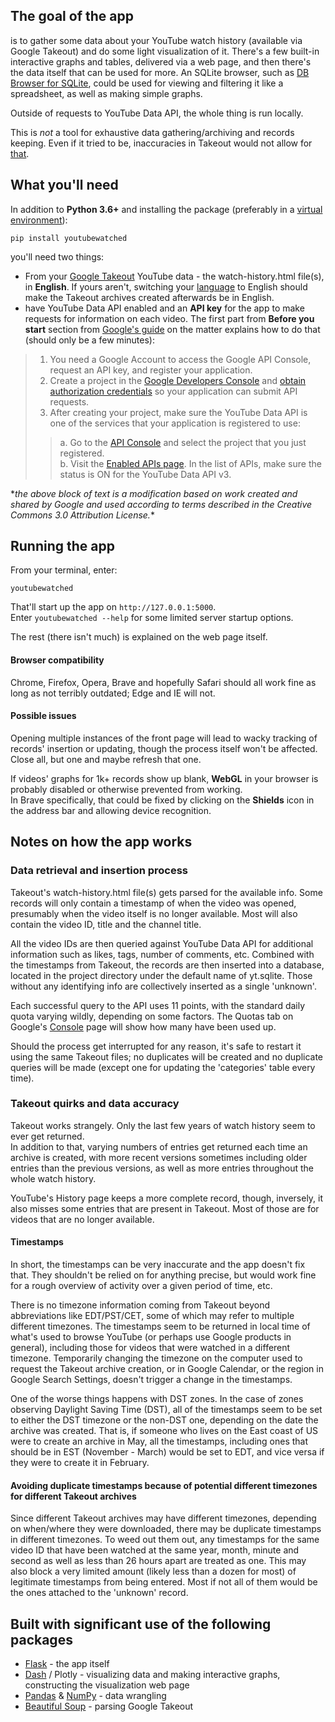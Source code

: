 ## The goal of the app
is to gather some data about your YouTube watch history (available via Google Takeout) and do some light visualization
of it. There's a few built-in interactive graphs and tables, delivered via a web page, and then there's the 
data itself that can be used for more. An SQLite browser, such as [DB Browser for SQLite](https://sqlitebrowser.org/),
could be used for viewing and filtering it like a spreadsheet, as well as making simple graphs.  

Outside of requests to YouTube Data API, the whole thing is run locally.

This is *not* a tool for exhaustive data gathering/archiving and records keeping. Even if it tried to be, inaccuracies
in Takeout would not allow for [that](#takeout-quirks-and-data-accuracy).

## What you'll need

In addition to **Python 3.6+** and installing the package (preferably in a 
[virtual environment](https://docs.python.org/3/library/venv.html)):

```
pip install youtubewatched
```

you'll need two things:
 - From your [Google Takeout](https://takeout.google.com/settings/takeout) YouTube data - the watch-history.html
 file(s), in **English**. If yours aren't, switching your 
 [language](https://myaccount.google.com/language?utm_source=google-account&utm_medium=web)
 to English should make the Takeout archives created afterwards be in English.  
 - have YouTube Data API enabled and an **API key** for the app to make requests for information on 
each video. The first part from **Before you start** section from 
[Google's guide](https://developers.google.com/youtube/v3/getting-started) on the matter explains how to do that (should
 only be a few minutes):

> 1. You need a Google Account to access the Google API Console, request an API key, and register your application.
> 2. Create a project in the [Google Developers Console](https://console.developers.google.com/)
  and [obtain authorization credentials](https://developers.google.com/youtube/registering_an_application)
  so your application can submit API requests.
> 3. After creating your project, make sure the YouTube Data API is one of the services that your application is 
> registered to use:
>>  a. Go to the [API Console](https://console.developers.google.com/) and select the project that you just registered.  
>>  b. Visit the [Enabled APIs page](https://console.developers.google.com/apis/enabled). In the list of APIs, make
>>  sure the status is ON for the YouTube Data API v3.

\**the above block of text is a modification based on work created and shared by Google and used according to terms 
described in the Creative Commons 3.0 Attribution License.*\*

## Running the app

From your terminal, enter:
```
youtubewatched
```
That'll start up the app on `http://127.0.0.1:5000`.  
Enter `youtubewatched --help` for some limited server startup options.

The rest (there isn't much) is explained on the web page itself.

#### Browser compatibility

Chrome, Firefox, Opera, Brave and hopefully Safari should all work fine as long as not terribly outdated; Edge and IE
will not.

#### Possible issues
Opening multiple instances of the front page will lead to wacky tracking of records' insertion or updating, though the 
process itself won't be affected. Close all, but one and maybe refresh that one.

If videos' graphs for 1k+ records show up blank, **WebGL** in your browser is probably disabled or otherwise prevented 
from working.  
In Brave specifically, that could be fixed by clicking on the **Shields** icon in the address bar and 
allowing device recognition.

## Notes on how the app works

### Data retrieval and insertion process

Takeout's watch-history.html file(s) gets parsed for the available info. Some records will only contain a timestamp of 
when the video was opened, presumably when the video itself is no longer available. Most will also contain the video ID,
 title and the channel title.    

All the video IDs are then queried against YouTube Data API for additional information such as likes, tags, number of 
comments, etc. Combined with the timestamps from Takeout, the records are then inserted into a database, located in the 
project directory under the default name of yt.sqlite. Those without any identifying info are collectively inserted as a
 single 'unknown'.

Each successful query to the API uses 11 points, with the standard daily quota varying wildly, depending on some factors.
The Quotas tab on Google's [Console](https://console.developers.google.com/apis/api/youtube.googleapis.com/overview)
page will show how many have been used up.

Should the process get interrupted for any reason, it's safe to restart it using the same Takeout files; no duplicates 
will be created and no duplicate queries will be made (except one for updating the 'categories' table every time).

### Takeout quirks and data accuracy

Takeout works strangely. Only the last few years of watch history seem to ever get returned.  
In addition to that, varying numbers of entries get returned each time an archive is created, with more 
recent versions sometimes including older entries than the previous versions, as well as more entries throughout the 
whole watch history.  

YouTube's History page keeps a more complete record, though, inversely, it also misses some entries that are present 
in Takeout. Most of those are for videos that are no longer available.

#### Timestamps

In short, the timestamps can be very inaccurate and the app doesn't fix that. They shouldn't be relied on for anything
precise, but would work fine for a rough overview of activity over a given period of time, etc.

There is no timezone information coming from Takeout beyond abbreviations like EDT/PST/CET, some of which may refer to 
multiple different timezones. The timestamps seem to be returned in local time of what's used to browse YouTube 
(or perhaps use Google products in general), including those for videos that were watched in a different timezone.
Temporarily changing the timezone on the computer used to request the Takeout archive creation, or in Google 
Calendar, or the region in Google Search Settings, doesn't trigger a change in the timestamps.

One of the worse things happens with DST zones. In the case of zones observing Daylight Saving Time (DST), all of the
timestamps seem to be set to either the DST timezone or the non-DST one, depending on the date the archive was created.
That is, if someone who lives on the East coast of US were to create an archive in May, all the timestamps, including
ones that should be in EST (November - March) would be set to EDT, and vice versa if they were to create it in February.

#### Avoiding duplicate timestamps because of potential different timezones for different Takeout archives

Since different Takeout archives may have different timezones, depending on when/where they were downloaded, there may 
be duplicate timestamps in different timezones. To weed out them out, any timestamps for the same video ID that have
been watched at the same year, month, minute and second as well as less than 26 hours apart are treated as one. This may
 also block a very limited amount (likely less than a dozen for most) of legitimate timestamps from being entered. 
 Most if not all of them would be the ones attached to the 'unknown' record.

## Built with significant use of the following packages
 - [Flask](http://flask.pocoo.org/) - the app itself
 - [Dash](https://plot.ly/products/dash/) / Plotly - visualizing data and making interactive graphs, constructing the
  visualization web page
 - [Pandas](https://pandas.pydata.org/) & [NumPy](https://www.numpy.org/) - data wrangling
 - [Beautiful Soup](https://www.crummy.com/software/BeautifulSoup/) - parsing Google Takeout
